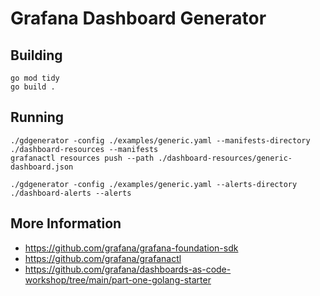 # Grafana Dashboard Generator


## Building

```shell
go mod tidy
go build .
```

## Running

```shell
./gdgenerator -config ./examples/generic.yaml --manifests-directory ./dashboard-resources --manifests
grafanactl resources push --path ./dashboard-resources/generic-dashboard.json

./gdgenerator -config ./examples/generic.yaml --alerts-directory ./dashboard-alerts --alerts
```

## More Information

* https://github.com/grafana/grafana-foundation-sdk
* https://github.com/grafana/grafanactl
* https://github.com/grafana/dashboards-as-code-workshop/tree/main/part-one-golang-starter
